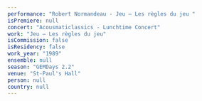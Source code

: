 ```yaml
---
performance: "Robert Normandeau - Jeu – Les règles du jeu "
isPremiere: null
concert: "Acousmaticlassics - Lunchtime Concert"
work: "Jeu – Les règles du jeu"
isCommission: false
isResidency: false
work_year: "1989"
ensemble: null
season: "GEMDays 2.2"
venue: "St-Paul's Hall"
person: null
country: null
---
```


